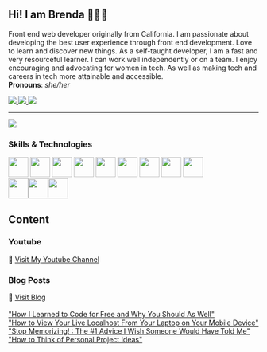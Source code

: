 ## Hi! I am Brenda 👩🏻‍💻 
Front end web developer originally from California. I am passionate about developing the best user experience through front end development. 
Love to learn and discover new things. As a self-taught developer, I am a fast and very resourceful learner. I can work well independently or on a team. I enjoy encouraging and advocating for women in tech. As well as making tech and careers in tech more attainable and accessible. 
<br>**Pronouns**: *she/her*



<div align="left">
  <a href="https://twitter.com/MichellleBrenda">
    <img src="https://img.shields.io/twitter/follow/MichellleBrenda" />
  </a>
  
  <a href="https://www.instagram.com/brendamichellle/">
    <img src="https://img.shields.io/badge/BrendaMichellle-Instagram-pink" />
  </a>
  
  <a href="https://www.youtube.com/channel/UCCbwmyG1DlUxjYkPLIA9qzA">
    <img src="https://img.shields.io/youtube/channel/subscribers/UCCbwmyG1DlUxjYkPLIA9qzA?label=BrendaMichelleTech&style=social" />
  </a>
</div>

-------------------

<div align="left">
  <img src="https://github-readme-stats.vercel.app/api?username=brendamichellle&show_icons=true&theme=tokyonight" />
</div>

    
### Skills & Technologies
<img src="https://cdn.jsdelivr.net/gh/devicons/devicon/icons/html5/html5-original.svg" width="40px" /> <img src="https://cdn.jsdelivr.net/gh/devicons/devicon/icons/css3/css3-plain-wordmark.svg" width="40px" /> <img src="https://cdn.jsdelivr.net/gh/devicons/devicon/icons/sass/sass-original.svg" width="40px"/> <img src="https://cdn.jsdelivr.net/gh/devicons/devicon/icons/javascript/javascript-original.svg" width="40px"/> <img src="https://cdn.jsdelivr.net/gh/devicons/devicon/icons/react/react-original.svg" width="40px"/>
 <img src="https://cdn.jsdelivr.net/gh/devicons/devicon/icons/bootstrap/bootstrap-plain.svg" width="40px"/> <img src="https://cdn.jsdelivr.net/gh/devicons/devicon/icons/materialui/materialui-original.svg" width="40px" />
<img src="https://cdn.jsdelivr.net/gh/devicons/devicon/icons/figma/figma-original.svg" width="40px"/> <img src="https://cdn.jsdelivr.net/gh/devicons/devicon/icons/wordpress/wordpress-plain.svg" width="40px" />
<br/>
<img src="https://cdn.jsdelivr.net/gh/devicons/devicon/icons/npm/npm-original-wordmark.svg" width="40px"/><img src="https://cdn.jsdelivr.net/gh/devicons/devicon/icons/git/git-original.svg" width="40px"/><img src="https://cdn.jsdelivr.net/gh/devicons/devicon/icons/github/github-original.svg" width="40px"/>

## Content 
### Youtube 
🎥 [Visit My Youtube Channel](https://www.youtube.com/channel/UCCbwmyG1DlUxjYkPLIA9qzA)
<br>
### Blog Posts 
💬 [Visit Blog](https://blog.brendamichellle.com/)
<br>
<br>
["How I Learned to Code for Free and Why You Should As Well"](https://blog.brendamichellle.com/how-i-learned-to-code-for-free-and-why-you-should-as-well)
<br>
["How to View Your Live Localhost From Your Laptop on Your Mobile Device"](https://blog.brendamichellle.com/how-to-view-your-live-localhost-from-your-laptop-on-your-mobile-device)
<br>
["Stop Memorizing! : The #1 Advice I Wish Someone Would Have Told Me"](https://blog.brendamichellle.com/stop-memorizing-the-1-advice-i-wish-someone-would-have-told-me)
<br>
["How to Think of Personal Project Ideas"](https://blog.brendamichellle.com/how-to-think-of-personal-project-ideas)
